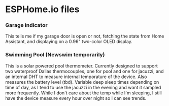 # ESPHome.io files

### Garage indicator
This tells me if my garage door is open or not, fetching the state from Home Assistant, and displaying on a 0.96" two-color OLED display.

### Swimming Pool (Newswim temporarily)

This is a solar powered pool thermometer.  Currently designed to support two waterproof Dallas thermocouples, one for pool and one for jacuzzi, and an internal DHT to measure internal 
temporature of the device.  Also measures the battery level (tbd).   Variable deep sleep times depending on time of day, as I tend to use the jacuzzi in the evening and want it sampled 
more frequently.  While I don't care about the temp while I'm sleeping, I still have the device measure every hour over night so I can see trends.
